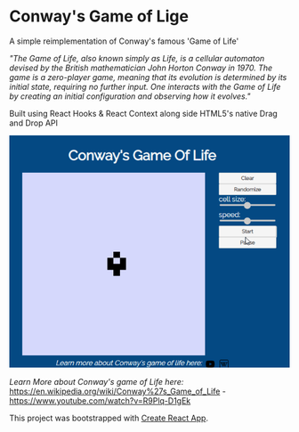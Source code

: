 # Conway's Game of Lige

A simple reimplementation of Conway's famous 'Game of Life'

_"The Game of Life, also known simply as Life, is a cellular automaton devised by the British mathematician John Horton Conway in 1970.
The game is a zero-player game, meaning that its evolution is determined by its initial state, requiring no further input. One interacts with the Game of Life by creating an initial configuration and observing how it evolves."_ 


Built using React Hooks & React Context along side HTML5's native Drag and Drop API

![demo gif](https://raw.githubusercontent.com/melansonS/Conways-Game-of-Life/master/decode/my-workshops/conways-game-of-life/public/conways-gol.gif)

_Learn More about Conway's game of Life here:_ https://en.wikipedia.org/wiki/Conway%27s_Game_of_Life - https://www.youtube.com/watch?v=R9Plq-D1gEk 

This project was bootstrapped with [Create React App](https://github.com/facebook/create-react-app).
